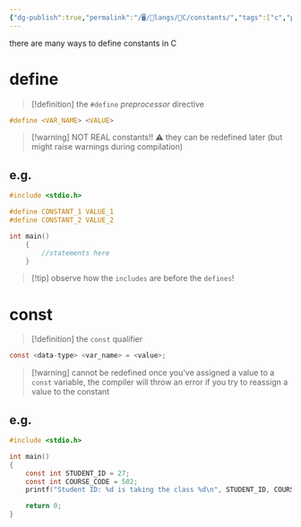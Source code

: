 ```yaml
---
{"dg-publish":true,"permalink":"/🖥/📜langs/🍊C/constants/","tags":["c","programming"]}
---
```



there are many ways to define constants in C

# define
>[!definition] the `#define` *preprocessor* directive

```c
#define <VAR_NAME> <VALUE>
```

>[!warning] NOT REAL constants!!
>⚠ they can be redefined later (but might raise warnings during compilation)
## e.g.
```c
#include <stdio.h>

#define CONSTANT_1 VALUE_1
#define CONSTANT_2 VALUE_2

int main()
    {
        //statements here
    }
```

>[!tip] observe how the `includes` are before the `defines`!
# const
>[!definition] the `const` qualifier

```c
const <data-type> <var_name> = <value>; 
```

>[!warning] cannot be redefined
>once you've assigned a value to a `const` variable, the compiler will throw an error if you try to reassign a value to the constant
## e.g.
```c
#include <stdio.h>

int main()
{
    const int STUDENT_ID = 27;
    const int COURSE_CODE = 502;
    printf("Student ID: %d is taking the class %d\n", STUDENT_ID, COURSE_CODE);

    return 0;
}
```



